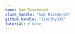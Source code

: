 ```yaml
---
name: Sam Risedorph
slack_handle: "Sam Risedorph"
github_handle: "Jimithy339"
tutorial: # None
---
```

